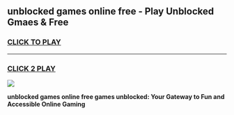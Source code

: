 
## unblocked games online free - Play Unblocked Gmaes & Free
<h3>
<a href="https://premium.freeplayer.one?title=unblocked_games_online_free&ref=20F">CLICK TO PLAY</a></h3>
<hr>

<h3>
<a href="https://premium.freeplayer.one?title=unblocked_games_online_free&ref=20F">CLICK 2 PLAY</a>
  
</h3>

<a href="https://premium.freeplayer.one?title=unblocked_games_online_free&ref=20F/"><img src="https://clearcache.store/games.png"></a>


**unblocked games online free games unblocked: Your Gateway to Fun and Accessible Online Gaming**
